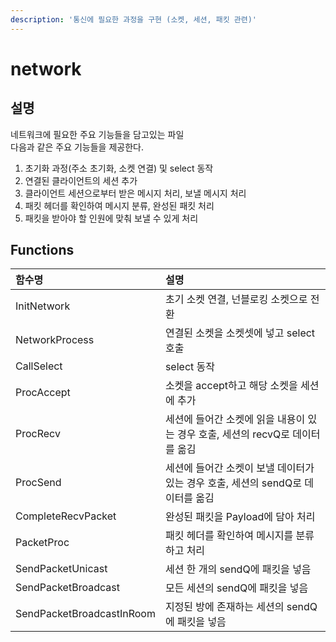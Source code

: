 ```yaml
---
description: '통신에 필요한 과정을 구현 (소켓, 세션, 패킷 관련)'
---
```


# network

## 설명

네트워크에 필요한 주요 기능들을 담고있는 파일  
다음과 같은 주요 기능들을 제공한다.  
  
1. 초기화 과정\(주소 초기화, 소켓 연결\) 및 select 동작  
2. 연결된 클라이언트의 세션 추가  
3. 클라이언트 세션으로부터 받은 메시지 처리, 보낼 메시지 처리  
4. 패킷 헤더를 확인하여 메시지 분류, 완성된 패킷 처리   
5. 패킷을 받아야 할 인원에 맞춰 보낼 수 있게 처리

## Functions

| 함수명 | 설명 |
| :--- | :--- |
| InitNetwork | 초기 소켓 연결, 넌블로킹 소켓으로 전환 |
| NetworkProcess | 연결된 소켓을 소켓셋에 넣고 select 호출 |
| CallSelect | select 동작 |
| ProcAccept | 소켓을 accept하고 해당 소켓을 세션에 추가 |
| ProcRecv | 세션에 들어간 소켓에 읽을 내용이 있는 경우 호출, 세션의 recvQ로 데이터를 옮김 |
| ProcSend | 세션에 들어간 소켓이 보낼 데이터가 있는 경우 호출, 세션의 sendQ로 데이터를 옮김 |
| CompleteRecvPacket | 완성된 패킷을 Payload에 담아 처리 |
| PacketProc |  패킷 헤더를 확인하여 메시지를 분류하고 처리 |
| SendPacketUnicast | 세션 한 개의 sendQ에 패킷을 넣음 |
| SendPacketBroadcast | 모든 세션의 sendQ에 패킷을 넣음 |
| SendPacketBroadcastInRoom | 지정된 방에 존재하는 세션의 sendQ에 패킷을 넣음 |





